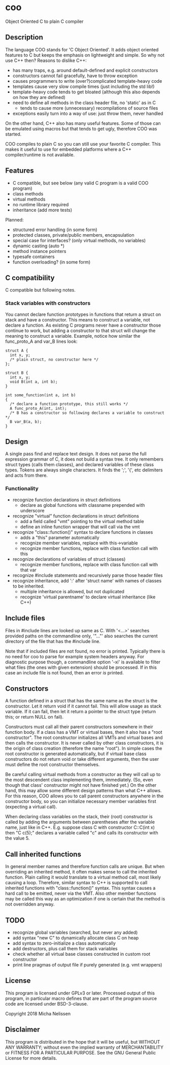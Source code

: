 # coo

Object Oriented C to plain C compiler

## Description

The language COO stands for 'C Object Oriented'. It adds object oriented
features to C but keeps the emphasis on lightweight and simple. So why not use
C++ then? Reasons to dislike C++:

* has many traps, e.g. around default-defined and explicit constructors
* constructors cannot fail gracefully, have to throw exception
* causes programmers to write (over?)complicated template-heavy code
* templates cause very slow compile times (just including the std lib!)
* template-heavy code tends to get bloated (although this also depends on how
  they are defined)
* need to define all methods in the class header file, no 'static' as in C
  * tends to cause more (unnecessary) recompilations of source files
* exceptions easily turn into a way of use: just throw them, never handled

On the other hand, C++ also has many useful features. Some of those can be
emulated using macros but that tends to get ugly, therefore COO was started.

COO compiles to plain C so you can still use your favorite C compiler. This
makes it useful to use for embedded platforms where a C++ compiler/runtime is
not available.

## Features

* C compatible, but see below (any valid C program is a valid COO program)
* class methods
* virtual methods
* no runtime library required
* inheritance (add more tests)

Planned:

* structured error handling (in some form)
* protected classes, private/public members, encapsulation
* special case for interfaces? (only virtual methods, no variables)
* dynamic casting (auto *)
* method instance pointers
* typesafe containers
* function overloading? (in some form)

## C compatibility

C compatible but following notes.

### Stack variables with constructors

You cannot declare function prototypes in functions that return a struct on stack
and have a constructor. This means to construct a variable, not declare a function.
As existing C programs never have a constructor those continue to work, but adding
a constructor to that struct will change the meaning to construct a variable.
Example, notice how similar the func_proto_A and var_B lines look:

```
struct A {
  int x, y;
  /* plain struct, no constructor here */
};

struct B {
  int x, y;
  void B(int a, int b);
}

int some_function(int a, int b)
{
  /* declare a function prototype, this still works */
  A func_proto_A(int, int);
  /* B has a constructor so following declares a variable to construct */
  B var_B(a, b);
}
```

## Design

A single pass find and replace text design. It does not parse the full
expression grammar of C, it does not build a syntax tree. It only remembers
struct types (calls them classes), and declared variables of these class types.
Tokens are always single characters. It finds the ';', '{', etc delimiters and
acts from there.

### Functionality

* recognize function declarations in struct definitions
  * declare as global functions with classname prepended with underscore
* recognize "virtual" function declarations in struct definitions
  * add a field called "vmt" pointing to the virtual method table
  * define an inline function wrapper that will call via the vmt
* recognize "class::function()" syntax to declare functions in classes
  * adds a "this" parameter automatically
  * recognize member variables, replace with this-\>variable
  * recognize member functions, replace with class function call with this
* recognize declarations of variables of struct (classes)
  * recognize member functions, replace with class function call with that var
* recognize #include statements and recursively parse those header files
* recognize inheritance, add ':' after 'struct name' with names of classes
  to be inherited.
  * multiple inheritance is allowed, but not duplicated
  * recognize 'virtual parentname' to declare virtual inheritance (like C++)

## Include files

Files in #include lines are looked up same as C. With '<...>' searches provided
paths on the commandline only, '"..."' also searches the current directory of
the file that has the #include line.

Note that if included files are not found, no error is printed. Typically
there is no need for coo to parse for example system headers anyway. For
diagnostic purpose though, a commandline option '-xi' is available to filter
what files (the ones with given extension) should be processed. If in this case
an include file is not found, then an error _is_ printed.

## Constructors

A function defined in a struct that has the same name as the struct is the
constructor. Let it return void if it cannot fail. This will allow usage as
stack variable. If it can fail, then let it return a pointer to the struct
type (return this; or return NULL on fail).

Constructors must call all their parent constructors somewhere in their
function body. If a class has a VMT or virtual bases, then it also has a
"root constructor". The root constructor initializes all VMTs and virtual
bases and then calls the constructor. It is never called by other class
constructors, it is the origin of class creation (therefore the name
"root"). In simple cases the root constructor is generated automatically,
but if virtual base class constructors do not return void or take different
arguments, then the user must define the root constructor themselves.

Be careful calling virtual methods from a constructor as they will call
up to the most descendent class implementing them, immediately. (So, even
though that class' constructor might not have finished yet.) On the other
hand, this may allow some different design patterns than what C++ allows.
For this reason, COO allows you to call parent constructors anywhere in
the constructor body, so you can initialize necessary member variables
first (expecting a virtual call).

When declaring class variables on the stack, their (root) constructor is
called by adding the arguments between parentheses after the variable name,
just like in C++. E.g. suppose class C with constructor C::C(int x) then
"C c(5);" declares a variable called "c" and calls its constructor with the
value 5.

## Call inherited functions

In general member names and therefore function calls are unique. But when
overriding an inherited method, it often makes sense to call the inherited
function. Plain calling it would translate to a virtual method call, most
likely causing a loop. Therefore, similar syntax to C++ is supported to
call inherited functions with "class::function()" syntax. This syntax
causes a hard call to be emitted, never via the VMT. Also other member
functions may be called this way as an optimization if one is certain
that the method is not overridden anyway.

## TODO

* recognize global variables (searched, but never any added)
* add syntax "new C" to dynamically allocate class C on heap
* add syntax to zero-initialize a class automatically
* add destructors, plus call them for stack variables
* check whether all virtual base classes constructed in custom root constructor
* print line pragmas of output file if purely generated (e.g. vmt wrappers)

## License

This program is licensed under GPLv3 or later. Processed output of this program,
in particular macro defines that are part of the program source code are licensed
under BSD-3-clause.

Copyright 2018 Micha Nelissen

## Disclaimer

This program is distributed in the hope that it will be useful,
but WITHOUT ANY WARRANTY; without even the implied warranty of
MERCHANTABILITY or FITNESS FOR A PARTICULAR PURPOSE.  See the
GNU General Public License for more details.
